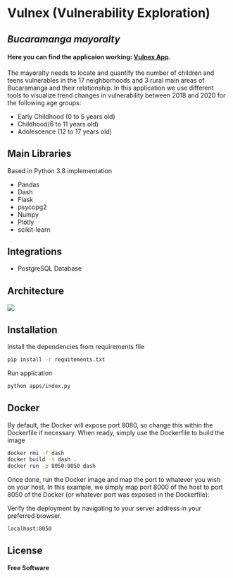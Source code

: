 # Vulnex (Vulnerability Exploration)
## _Bucaramanga mayoralty_

#### Here you can find the applicaion working: [Vulnex App](https://vulnex.dployme.com/).

The mayoralty needs to locate and quantify the number of children and teens vulnerables in the 17 neighborhoods and 3 rural main areas of Bucaramanga and their relationship. In this application we use different tools to visualize trend changes in vulnerability between 2018 and 2020 for the following age groups: 
 - Early Childhood (0 to 5 years old)
 - Childhood(6 to 11 years old)
 - Adolescence (12 to 17 years old)

## Main Libraries
Based in Python 3.8 implementation
- Pandas
- Dash
- Flask
- psycopg2
- Numpy
- Plotly
- scikit-learn

## Integrations

 - PostgreSQL Database

## Architecture
<img src="https://github.com/DS4A-Team-39/final_project/blob/feature/esteban/apps/assets/img/architecture.png">

## Installation

Install the dependencies from requirements file

```sh
pip install -r requitements.txt
```
Run application
```sh
python apps/index.py
```

## Docker

By default, the Docker will expose port 8080, so change this within the
Dockerfile if necessary. When ready, simply use the Dockerfile to
build the image

```sh
docker rmi -f dash
docker build -t dash .
docker run -p 8050:8050 dash
```

Once done, run the Docker image and map the port to whatever you wish on
your host. In this example, we simply map port 8000 of the host to
port 8050 of the Docker (or whatever port was exposed in the Dockerfile):

Verify the deployment by navigating to your server address in
your preferred browser.

```sh
localhost:8050
```

## License

**Free Software**


